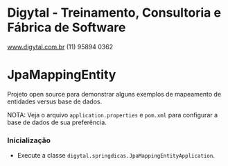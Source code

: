 # Digytal - Treinamento, Consultoria e Fábrica de Software
www.digytal.com.br
(11) 95894 0362

# JpaMappingEntity
Projeto open source para demonstrar alguns exemplos de mapeamento de entidades versus base de dados.

NOTA: Veja o arquivo `application.properties` e `pom.xml` para configurar a base de dados de sua preferência.

### Inicialização

- Execute a classe `digytal.springdicas.JpaMappingEntityApplication`.



